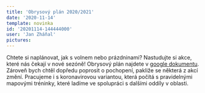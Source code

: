 ```yaml
---
title: 'Obrysový plán 2020/2021'
date: '2020-11-14'
template: novinka
id: '20201114-144444000'
user: 'Jan Zháňal'
pictures:
---
```

Chtete si naplánovat, jak s volnem nebo prázdninami? Nastudujte si akce, které nás čekají v nové sezóně!
Obrysový plán najdete v [google dokumentu](https://docs.google.com/spreadsheets/d/1niiVXVroA3u4WNxxxFG1B42rAPOlhuwKqfZoew7KjTc/edit?usp=sharing). Zároveň bych chtěl dopředu poprosit o pochopení, pakliže se některá z akcí změní. Pracujeme i s koronavirovou variantou, která počítá s pravidelnými mapovými tréninky, které ladíme ve spolupráci s dalšími oddíly v oblasti.

